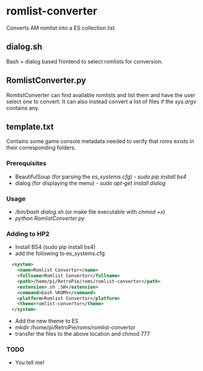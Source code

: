 # romlist-converter
Converts AM romlist into a ES collection list.

## dialog.sh
Bash + dialog based frontend to select romlists for conversion.

## RomlistConverter.py
RomlistConverter can find available romlists and list them and have the user select one to convert.
It can also instead convert a list of files if the *sys.argv* contains any.

## template.txt
Contains some game console metadata needed to verify that roms exists in their corresponding folders.

### Prerequisites
* BeautifulSoup (for parsing the *es_systems.cfg*) - _sudo pip install bs4_
* dialog (for displaying the menu) - _sudo apt-get install dialog_

### Usage
* _/bin/bash dialog.sh_ (or make file executable with *chmod +x*)
* _python RomlistConverter.py_

### Adding to HP2
* Install BS4 (sudo pip install bs4)
* add the following to es_systems.cfg
``` xml	
  <system>
    <name>Romlist Convertor</name>
    <fullname>Romlist Convertor</fullname>
    <path>/home/pi/RetroPie/roms/romlist-convertor</path>
    <extension>.sh .SH</extension>
    <command>bash %ROM%</command>
    <platform>Romlist Convertor</platform>
    <theme>romlist-convertor</theme>
  </system>
```

* Add the new theme to ES
* mkdir /home/pi/RetroPie/roms/romlist-convertor
* transfer the files to the above location and chmod 777

### TODO
* You tell me!
